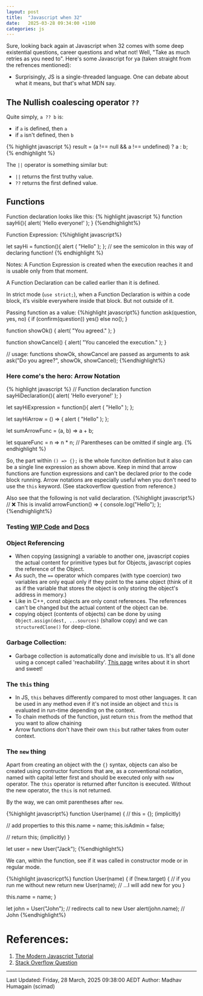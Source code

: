 ```yaml
---
layout: post
title:  "Javascript when 32"
date:   2025-03-28 09:34:00 +1100
categories: js
---
```


Sure, looking back again at Javascript when 32 comes with some deep existential questions, career questions and what not! Well, "Take as much retries as you need to". Here's some Javascript for ya (taken straight from the refrences mentioned):

- Surprisingly, JS is a single-threaded language. One can debate about what it means, but that's what MDN say.

## The Nullish coalescing operator `??`
Quite simply, `a ?? b` is:
* if `a` is defined, then `a`
* if `a` isn't defined, then `b`

{% highlight javascript %}
result = (a !== null && a !== undefined) ? a : b;
{% endhighlight %}

The `||` operator is something similar but:
* `||` returns the first truthy value.
* `??` returns the first defined value.

## Functions

Function declaration looks like this:
{% highlight javascript %}
function sayHi(){
    alert( 'Hello everyone!' );
}
{%endhighlight%}

Function Expression:
{%highlight javascript%}

let sayHi = function(){
    alert ( "Hello" );
}; // see the semicolon in this way of declaring function!
{% endhighlight %}

Notes: 
A Function Expression is created when the execution reaches it and is usable only from that moment.

A Function Declaration can be called earlier than it is defined.

In strict mode (`use strict;`), when a Function Declaration is within a code block, it’s visible everywhere inside that block. But not outside of it.

Passing function as a value:
{%highlight javascript%}
function ask(question, yes, no) {
  if (confirm(question)) yes()
  else no();
}

function showOk() {
  alert( "You agreed." );
}

function showCancel() {
  alert( "You canceled the execution." );
}

// usage: functions showOk, showCancel are passed as arguments to ask
ask("Do you agree?", showOk, showCancel);
{%endhighlight%}

### Here come's the hero: Arrow Notation

{% highlight javascript %}
// Function declaration
function sayHiDeclaration(){
    alert( 'Hello everyone!' );
}

let sayHiExpression = function(){
    alert ( "Hello" );
};


let sayHiArrow = () => {
    alert ( "Hello" );
};

let sumArrowFunc = (a, b) => a + b;

let squareFunc = n => n * n; // Parentheses can be omitted if single arg.
{% endhighlight %}

So, the part within `() => {};` is the whole funciton definition but it also can be a single line expression as shown above.
Keep in mind that arrow functions are function expressions and can't be declared prior to the code block running.
Arrow notations are especially useful when you don't need to use the `this` keyword. (See stackoverflow question from reference.)

Also see that the following is not valid declaration.
{%highlight javascript%}
// ❌ This is invalid
arrowFunction() => { 
  console.log("Hello");
};
{%endhighlight%}

### Testing [WIP Code](https://github.com/scimad/learning-node/tree/master/2025/automated-tests) and [Docs](https://javascript.info/testing-mocha)

### Object Referencing
- When copying (assigning) a variable to another one, javascript copies the actual content for primitive types but for Objects, javascript copies the reference of the Object.
- As such, the `==` operator which compares (with type coercion) two variables are only equal only if they point to the same object (think of it as if the variable that stores the object is only storing the object's address in memory.)
- Like in C++, const objects are only const references. The references can't be changed but the actual content of the object can  be.
- copying object (contents of objects) can be done by using `Object.assign(dest, ...sources)` (shallow copy) and we can `structuredClone()` for deep-clone.


### Garbage Collection:
- Garbage collection is automatically done and invisible to us. It's all done using a concept called 'reachability'. [This page](https://javascript.info/garbage-collection) writes about it in short and sweet!

### The `this` thing
- In JS, `this` behaves differently compared to most other languages. It can be used in any method even if it's not inside an object and `this` is evaluated in run-time depending on the context.
- To chain methods of the function, just return `this` from the method that you want to allow chaining
- Arrow functions don't have their own `this` but rather takes from outer context.

### The `new` thing
Apart from creating an object with the `{}` syntax, objects can also be created using contructor functions that are, as a conventional notation, named with capital letter first and should be executed only with `new` operator. The `this` operator is returned after funciton is executed. Without the new operator, the `this` is not returned.

By the way, we can omit parentheses after `new`.


{%highlight javascript%}
function User(name) {
  // this = {};  (implicitly)

  // add properties to this
  this.name = name;
  this.isAdmin = false;

  // return this;  (implicitly)
}

let user = new User("Jack");
{%endhighlight%}

We can, within the function, see if it was called in constructor mode or in regular mode.

{%highlight javascricpt%}
function User(name) {
  if (!new.target) { // if you run me without new
    return new User(name); // ...I will add new for you
  }

  this.name = name;
}

let john = User("John"); // redirects call to new User
alert(john.name); // John
{%endhighlight%}


# References:
1. [The Modern Javascript Tutorial](https://javascript.info/)
2. [Stack Overflow Question](https://stackoverflow.com/questions/22939130/when-should-i-use-arrow-functions-in-ecmascript-6)


----------
Last Updated: Friday, 28 March, 2025 09:38:00 AEDT
Author: Madhav Humagain (scimad)